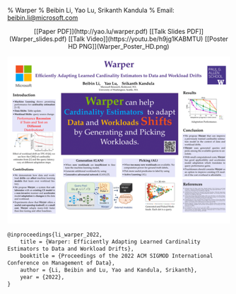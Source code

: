 % Warper
% Beibin Li, Yao Lu, Srikanth Kandula
% Email: beibin.li@microsoft.com
<center>
 [[Paper PDF]](http://yao.lu/warper.pdf) 
 [[Talk Slides PDF]](Warper_slides.pdf)
 [[Talk Video]](https://youtu.be/h9jg1KABMTU)
 [[Poster HD PNG]](Warper_Poster_HD.png)
</center>


![](Warper_Poster_S.png)



```
@inproceedings{li_warper_2022,
	title = {Warper: Efficiently Adapting Learned Cardinality Estimators to Data and Workload Drifts},
	booktitle = {Proceedings of the 2022 ACM SIGMOD International Conference on Management of Data},
	author = {Li, Beibin and Lu, Yao and Kandula, Srikanth},
	year = {2022},
}
```
